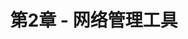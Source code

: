 ---
title: "第2章 - 网络管理工具"
menu:
  main:
    identifier: "net-tools"
    parent: "linux-net"
    name: "网络管理工具"
    weight: 2
---